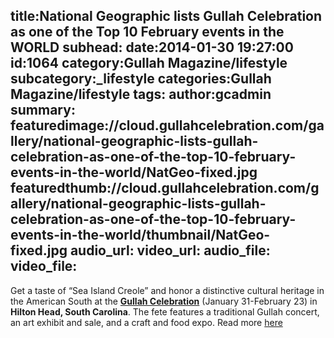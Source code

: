 title:National Geographic lists Gullah Celebration as one of the Top 10 February events in the WORLD
subhead:
date:2014-01-30 19:27:00
id:1064
category:Gullah Magazine/lifestyle
subcategory:_lifestyle
categories:Gullah Magazine/lifestyle
tags:
author:gcadmin
summary:
featuredimage://cloud.gullahcelebration.com/gallery/national-geographic-lists-gullah-celebration-as-one-of-the-top-10-february-events-in-the-world/NatGeo-fixed.jpg
featuredthumb://cloud.gullahcelebration.com/gallery/national-geographic-lists-gullah-celebration-as-one-of-the-top-10-february-events-in-the-world/thumbnail/NatGeo-fixed.jpg
audio_url:
video_url:
audio_file:
video_file:
---
Get a taste of “Sea Island Creole” and honor a distinctive cultural heritage in the American South at the <a title="Gullah Celebration site" href="//www.gullahcelebration.com/about-us/" target="_blank"><strong>Gullah Celebration</strong></a> (January 31-February 23) in <strong>Hilton Head, South Carolina</strong>. The fete features a traditional Gullah concert, an art exhibit and sale, and a craft and food expo. Read more <a href="//intelligenttravel.nationalgeographic.com/2014/01/22/event-o-rama-10-must-dos-in-february/">here</a>